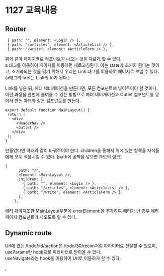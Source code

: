# 1127 교육내용
## Router
```
 { path: "", element: <Login /> },
 { path: "/articles", element: <ArticleList /> },
 { path: "/write", element: <ArticleForm /> },
```
 위와 같이 페이지별로 컴포넌트가 나오는 것을 다르게 할 수 있다.</br>
 a 태그를 이용하여 페이지를 이동하면 새로고침된다. 이는 state가 초기화 된다는 것이고, 초기화되는 것을 막기 위해서 우리는 Link 태그를 이용하여 페이지로 보낼 수 있다. (a태그의 href는 Link의 to가 된다.) </br>

 Link를 넣은 뒤, 헤더 네비게이션을 만든다면, 모든 컴포넌트에 넣어주어야 할 것이다. 이런 과정을 한번에 줄여줄 수 있는 방법으로 헤더 네비게이션과 Outlet 컴포넌트를 넣어서 만든 아래와 같은 컴포넌트를 만든다. </br>
 ```
export default function MainLayout() {
  return (
    <div>
      <HeaderNav />
      <Outlet />
    </div>
  );
}
```
만들었다면 아래와 같이 바꿔주어야 한다. children을 통해서 위에 있는 항목을 자식들에게 모두 적용시킬 수 있다. (path에 공백을 넣으면 부모의 링크)</br>
```
{
      path: "/",
      element: <MainLayout />,
      children: [
        { path: "", element: <Login /> },
        { path: "/articles", element: <ArticleList /> },
        { path: "/write", element: <ArticleForm /> },
      ],
    },
```
 에러 페이지또한 MainLayout부분에 errorElement:<NotFound />을 추가하여 에러가 난 경우 에러 페이지 컴포넌트가 나오도록 할 수 있다. </br>

## Dynamic route
 Url에 있는 /todo/:id/:action은 /todo/30/recon처럼 파라미터로 전달할 수 있으며, useParams란 hook으로 파라미터로 받아올 수 있다.</br>
 useNavigate라는 hook을 이용하여 Url로 이동하게 할 수 있다. </br>
 













 
,
